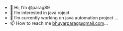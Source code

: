 - 👋 Hi, I’m @parag89
- 👀 I’m interested in java roject
- 🌱 I’m currently working on java automation project ...
- 📫 How to reach me bhuyarparag@gmail.com...

<!---
parag89/parag89 is a ✨ special ✨ repository because its `README.md` (this file) appears on your GitHub profile.
You can click the Preview link to take a look at your changes.
--->
